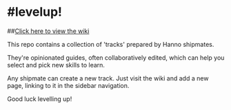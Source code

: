# #levelup!

##[Click here to view the wiki](https://github.com/wearehanno/levelup/wiki)

This repo contains a collection of 'tracks' prepared by Hanno shipmates.

They're opinionated guides, often collaboratively edited, which can help you select and pick new skills to learn.

Any shipmate can create a new track. Just visit the wiki and add a new page, linking to it in the sidebar navigation.

Good luck levelling up!
